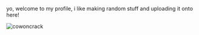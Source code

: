 yo, welcome to my profile, i like making random stuff and uploading it onto here!

![cowoncrack](https://user-images.githubusercontent.com/88512222/225104586-73e3b528-d9a4-4220-882a-3cdaa3fcd0a3.png)
